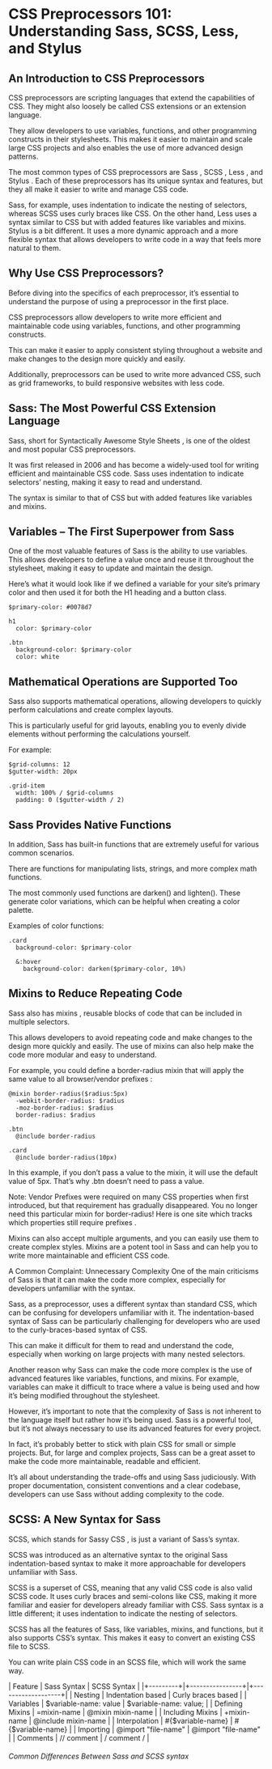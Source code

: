 # CSS Preprocessors 101: Understanding Sass, SCSS, Less, and Stylus

## An Introduction to CSS Preprocessors
CSS preprocessors are scripting languages that extend the capabilities of CSS. They might also loosely be called CSS extensions or an extension language.

They allow developers to use variables, functions, and other programming constructs in their stylesheets. This makes it easier to maintain and scale large CSS projects and also enables the use of more advanced design patterns.

The most common types of CSS preprocessors are Sass , SCSS , Less , and Stylus . Each of these preprocessors has its unique syntax and features, but they all make it easier to write and manage CSS code.

Sass, for example, uses indentation to indicate the nesting of selectors, whereas SCSS uses curly braces like CSS. On the other hand, Less uses a syntax similar to CSS but with added features like variables and mixins. Stylus is a bit different. It uses a more dynamic approach and a more flexible syntax that allows developers to write code in a way that feels more natural to them.

## Why Use CSS Preprocessors?
Before diving into the specifics of each preprocessor, it’s essential to understand the purpose of using a preprocessor in the first place.

CSS preprocessors allow developers to write more efficient and maintainable code using variables, functions, and other programming constructs.

This can make it easier to apply consistent styling throughout a website and make changes to the design more quickly and easily.

Additionally, preprocessors can be used to write more advanced CSS, such as grid frameworks, to build responsive websites with less code.

## Sass: The Most Powerful CSS Extension Language
Sass, short for Syntactically Awesome Style Sheets , is one of the oldest and most popular CSS preprocessors.

It was first released in 2006 and has become a widely-used tool for writing efficient and maintainable CSS code. Sass uses indentation to indicate selectors’ nesting, making it easy to read and understand.

The syntax is similar to that of CSS but with added features like variables and mixins.

## Variables – The First Superpower from Sass
One of the most valuable features of Sass is the ability to use variables. This allows developers to define a value once and reuse it throughout the stylesheet, making it easy to update and maintain the design.

Here’s what it would look like if we defined a variable for your site’s primary color and then used it for both the H1 heading and a button class.

```
$primary-color: #0078d7

h1
  color: $primary-color

.btn
  background-color: $primary-color
  color: white
```

## Mathematical Operations are Supported Too
Sass also supports mathematical operations, allowing developers to quickly perform calculations and create complex layouts.

This is particularly useful for grid layouts, enabling you to evenly divide elements without performing the calculations yourself.

For example:

```
$grid-columns: 12
$gutter-width: 20px

.grid-item
  width: 100% / $grid-columns
  padding: 0 ($gutter-width / 2)
```

## Sass Provides Native Functions
In addition, Sass has built-in functions that are extremely useful for various common scenarios.

There are functions for manipulating lists, strings, and more complex math functions.

The most commonly used functions are darken() and lighten(). These generate color variations, which can be helpful when creating a color palette.

Examples of color functions:

```
.card
  background-color: $primary-color

  &:hover    
    background-color: darken($primary-color, 10%)
```

## Mixins to Reduce Repeating Code
Sass also has mixins , reusable blocks of code that can be included in multiple selectors.

This allows developers to avoid repeating code and make changes to the design more quickly and easily. The use of mixins can also help make the code more modular and easy to understand.

For example, you could define a border-radius mixin that will apply the same value to all browser/vendor prefixes :

```
@mixin border-radius($radius:5px)
  -webkit-border-radius: $radius
  -moz-border-radius: $radius
  border-radius: $radius

.btn
  @include border-radius

.card    
  @include border-radius(10px)
```

In this example, if you don’t pass a value to the mixin, it will use the default value of 5px. That’s why .btn doesn’t need to pass a value.

<breakpoint>
Note: Vendor Prefixes were required on many CSS properties when first introduced, but that requirement has gradually disappeared. You no longer need this particular mixin for border-radius! Here is one site which tracks which properties still require prefixes .
<breakpoint>

Mixins can also accept multiple arguments, and you can easily use them to create complex styles. Mixins are a potent tool in Sass and can help you to write more maintainable and efficient CSS code.

A Common Complaint: Unnecessary Complexity
One of the main criticisms of Sass is that it can make the code more complex, especially for developers unfamiliar with the syntax.

Sass, as a preprocessor, uses a different syntax than standard CSS, which can be confusing for developers unfamiliar with it. The indentation-based syntax of Sass can be particularly challenging for developers who are used to the curly-braces-based syntax of CSS.

This can make it difficult for them to read and understand the code, especially when working on large projects with many nested selectors.

Another reason why Sass can make the code more complex is the use of advanced features like variables, functions, and mixins. For example, variables can make it difficult to trace where a value is being used and how it’s being modified throughout the stylesheet.

However, it’s important to note that the complexity of Sass is not inherent to the language itself but rather how it’s being used. Sass is a powerful tool, but it’s not always necessary to use its advanced features for every project.

In fact, it’s probably better to stick with plain CSS for small or simple projects. But, for large and complex projects, Sass can be a great asset to make the code more maintainable, readable and efficient.

It’s all about understanding the trade-offs and using Sass judiciously. With proper documentation, consistent conventions and a clear codebase, developers can use Sass without adding complexity to the code.

## SCSS: A New Syntax for Sass

SCSS, which stands for Sassy CSS , is just a variant of Sass’s syntax.

SCSS was introduced as an alternative syntax to the original Sass indentation-based syntax to make it more approachable for developers unfamiliar with Sass.

SCSS is a superset of CSS, meaning that any valid CSS code is also valid SCSS code. It uses curly braces and semi-colons like CSS, making it more familiar and easier for developers already familiar with CSS. Sass syntax is a little different; it uses indentation to indicate the nesting of selectors.

SCSS has all the features of Sass, like variables, mixins, and functions, but it also supports CSS’s syntax. This makes it easy to convert an existing CSS file to SCSS.

You can write plain CSS code in an SCSS file, which will work the same way.


|  Feature  |    Sass Syntax    |	SCSS Syntax |
|+---------+|+----------------+|+-------------------+|
| Nesting |	Indentation based |	Curly braces based |
| Variables |	$variable-name: value |	$variable-name: value; |
| Defining Mixins	| =mixin-name | @mixin mixin-name |
| Including Mixins | +mixin-name | @include mixin-name |
| Interpolation |	#{$variable-name}	| #{$variable-name} |
| Importing |	@import "file-name" | @import "file-name" |
| Comments | // comment | / comment / |

<h6>Common Differences Between Sass and SCSS syntax</h6>




